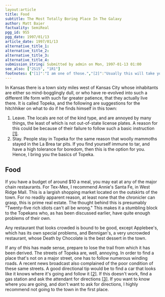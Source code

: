 ```yaml
---
layout:article
title: Food
subtitle: The Most Totally Boring Place In The Galaxy
author: Matt Baier
factuality: SemiReal
pgg_id: 9S5
pgg_date: 1997/01/13
article_date: 1997/01/13
alternative_title_1: 
alternative_title_2: 
alternative_title_3: 
alternative_title_4: 
submission_string: Submitted by admin on Mon, 1997-01-13 01:00
see_also: ["2S15", "1R1"]
footnotes: {"[1]":"I am one of those.","[2]":"Usually this will take you to Wanamaker.","[3]":"The gas station attendants are usually dumb enough to be happy, but smart enough to tell you where to go."}
---
```

<div>
<p>In Kansas there is a town sixty miles west of Kansas City whose inhabitants are either so mind-bogglingly dull, or who have re-evolved into such a different life form with such far greater patience, that they actually live there. It is called Topeka, and the following are suggestions for the hitchhiker on what to do if he finds himself in this town:</p>
<ol>
<li value="1">Leave. The locals are not of the kind type, and are annoyed by many things, the least of which is not out-of-state license plates. A reason for this could be because of their failure to follow such a basic instruction <a href="#footnotes.1" class="footnote-link">[1]</a>.</li>
<li value="2">Stay. People stay in Topeka for the same reason that woolly mammoths stayed in the La Brea tar pits. If you find yourself immune to tar, and have a high tolerance for boredom, then this is the option for you. Hence, I bring you the basics of Topeka.</li>
</ol>
<h2>Food</h2>
<p>If you have a budget of around $10 a meal, you may eat at any of the major chain restaurants. For Tex-Mex, I recommend Annie's Santa Fe, in West Ridge Mall. This is a largish shopping market located on the outskirts of the town. For no readily apparent reason, at least none that the chronicler can grasp, this is prime real estate. The thought behind this is presumably "Twenty-five rich idiots can't all be wrong." This makes it a stumbling block to the Topekans who, as has been discussed earlier, have quite enough problems of their own.</p>
<p>Any restaurant that looks crowded is bound to be good, except Applebee's, which has its own special problems, and Bennigan's, a very uncrowded restaurant, whose Death by Chocolate is the best dessert in the town.</p>
<p>If any of this has made sense, prepare to lose the trail from which it has been derived. The streets of Topeka are, well, annoying. In order to find a place that's not on a major street, one has to follow numerous winding roads. A recent news broadcast also complained of the poor condition of these same streets. A good directional tip would be to find a car that looks like it knows where it's going and follow it <a href="#footnotes.2" class="footnote-link">[2]</a>. If this doesn't work, find a gas station and ask the attendant for directions <a href="#footnotes.3" class="footnote-link">[3]</a>. If you want to know where you are going, and don't want to ask for directions, I highly recommend not going to the town in the first place.</p>
</div>
